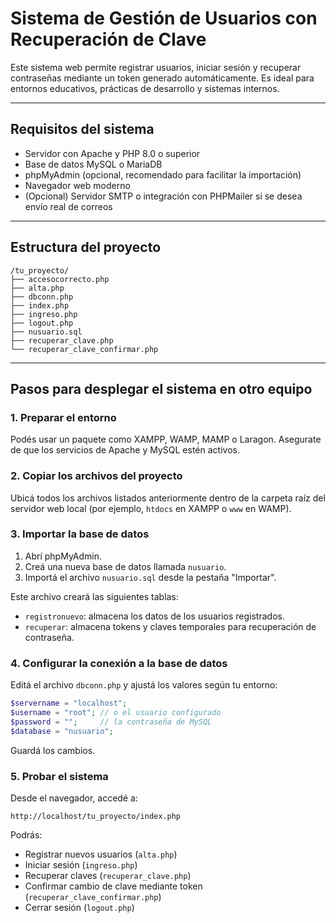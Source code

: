 
# Sistema de Gestión de Usuarios con Recuperación de Clave

Este sistema web permite registrar usuarios, iniciar sesión y recuperar contraseñas mediante un token generado automáticamente. Es ideal para entornos educativos, prácticas de desarrollo y sistemas internos.

---

## Requisitos del sistema

- Servidor con Apache y PHP 8.0 o superior
- Base de datos MySQL o MariaDB
- phpMyAdmin (opcional, recomendado para facilitar la importación)
- Navegador web moderno
- (Opcional) Servidor SMTP o integración con PHPMailer si se desea envío real de correos

---

## Estructura del proyecto

```
/tu_proyecto/
├── accesocorrecto.php
├── alta.php
├── dbconn.php
├── index.php
├── ingreso.php
├── logout.php
├── nusuario.sql
├── recuperar_clave.php
└── recuperar_clave_confirmar.php
```

---

## Pasos para desplegar el sistema en otro equipo

### 1. Preparar el entorno

Podés usar un paquete como XAMPP, WAMP, MAMP o Laragon. Asegurate de que los servicios de Apache y MySQL estén activos.

### 2. Copiar los archivos del proyecto

Ubicá todos los archivos listados anteriormente dentro de la carpeta raíz del servidor web local (por ejemplo, `htdocs` en XAMPP o `www` en WAMP).

### 3. Importar la base de datos

1. Abrí phpMyAdmin.
2. Creá una nueva base de datos llamada `nusuario`.
3. Importá el archivo `nusuario.sql` desde la pestaña "Importar".

Este archivo creará las siguientes tablas:
- `registronuevo`: almacena los datos de los usuarios registrados.
- `recuperar`: almacena tokens y claves temporales para recuperación de contraseña.

### 4. Configurar la conexión a la base de datos

Editá el archivo `dbconn.php` y ajustá los valores según tu entorno:

```php
$servername = "localhost";
$username = "root"; // o el usuario configurado
$password = "";     // la contraseña de MySQL
$database = "nusuario";
```

Guardá los cambios.

### 5. Probar el sistema

Desde el navegador, accedé a:

```
http://localhost/tu_proyecto/index.php
```

Podrás:
- Registrar nuevos usuarios (`alta.php`)
- Iniciar sesión (`ingreso.php`)
- Recuperar claves (`recuperar_clave.php`)
- Confirmar cambio de clave mediante token (`recuperar_clave_confirmar.php`)
- Cerrar sesión (`logout.php`)


